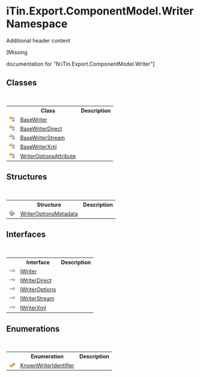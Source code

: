 # iTin.Export.ComponentModel.Writer Namespace
Additional header content 

\[Missing <summary> documentation for "N:iTin.Export.ComponentModel.Writer"\]


## Classes
&nbsp;<table><tr><th></th><th>Class</th><th>Description</th></tr><tr><td>![Public class](media/pubclass.gif "Public class")</td><td><a href="622c2a74-37fd-6371-50a4-4fb71f92c4b0">BaseWriter</a></td><td /></tr><tr><td>![Public class](media/pubclass.gif "Public class")</td><td><a href="719e7011-f7c4-1416-d878-ef7a603e3033">BaseWriterDirect</a></td><td /></tr><tr><td>![Public class](media/pubclass.gif "Public class")</td><td><a href="7877f812-2506-e8a8-e26d-24e78abfbfc3">BaseWriterStream</a></td><td /></tr><tr><td>![Public class](media/pubclass.gif "Public class")</td><td><a href="d550616a-d900-c3de-e2c8-928fba6d9590">BaseWriterXml</a></td><td /></tr><tr><td>![Public class](media/pubclass.gif "Public class")</td><td><a href="aec559c6-5038-bfe4-63cf-3b9751d28888">WriterOptionsAttribute</a></td><td /></tr></table>

## Structures
&nbsp;<table><tr><th></th><th>Structure</th><th>Description</th></tr><tr><td>![Public structure](media/pubstructure.gif "Public structure")</td><td><a href="b24b9473-149a-afa2-64da-5ce5062b5695">WriterOptionsMetadata</a></td><td /></tr></table>

## Interfaces
&nbsp;<table><tr><th></th><th>Interface</th><th>Description</th></tr><tr><td>![Public interface](media/pubinterface.gif "Public interface")</td><td><a href="4a4ec51e-0091-39cb-54a3-b986f5b6ed9a">IWriter</a></td><td /></tr><tr><td>![Public interface](media/pubinterface.gif "Public interface")</td><td><a href="113a802f-6cfd-19ec-ece0-7a6b14e1b0a8">IWriterDirect</a></td><td /></tr><tr><td>![Public interface](media/pubinterface.gif "Public interface")</td><td><a href="7dc19c86-bbb3-e4b8-ec21-c39d72810221">IWriterOptions</a></td><td /></tr><tr><td>![Public interface](media/pubinterface.gif "Public interface")</td><td><a href="615aecae-a6c0-0e8a-5163-e1457722d981">IWriterStream</a></td><td /></tr><tr><td>![Public interface](media/pubinterface.gif "Public interface")</td><td><a href="835234e0-ea79-3da8-8c3b-b7f75eb3758e">IWriterXml</a></td><td /></tr></table>

## Enumerations
&nbsp;<table><tr><th></th><th>Enumeration</th><th>Description</th></tr><tr><td>![Public enumeration](media/pubenumeration.gif "Public enumeration")</td><td><a href="92bd61aa-d010-0249-78ed-58e42a9e09bc">KnownWriterIdentifier</a></td><td /></tr></table>&nbsp;

